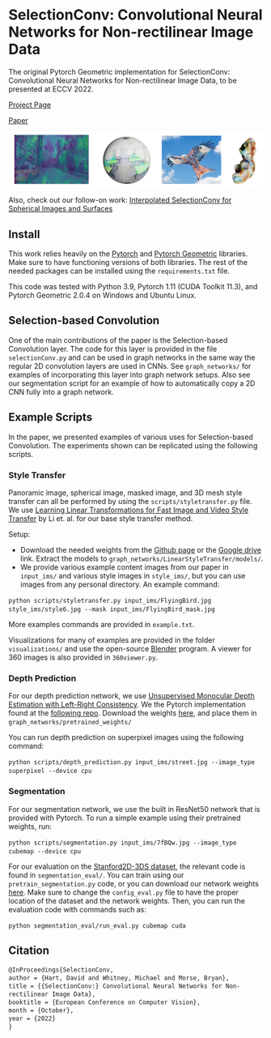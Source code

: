 # SelectionConv: Convolutional Neural Networks for Non-rectilinear Image Data
The original Pytorch Geometric implementation for SelectionConv: Convolutional Neural Networks for Non-rectilinear Image Data, to be presented at ECCV 2022.

[Project Page](https://davidmhart.github.io/SelectionConv/)

[Paper](https://arxiv.org/abs/2207.08979)

![](teaser.png)

Also, check out our follow-on work: [Interpolated SelectionConv for Spherical Images and Surfaces](https://github.com/davidmhart/interpolated-selectionconv)

## Install
This work relies heavily on the [Pytorch](https://pytorch.org/) and [Pytorch Geometric](https://www.pyg.org/) libraries. Make sure to have functioning versions of both libraries. The rest of the needed packages can be installed using the `requirements.txt` file.

This code was tested with Python 3.9, Pytorch 1.11 (CUDA Toolkit 11.3), and Pytorch Geometric 2.0.4 on Windows and Ubuntu Linux.

## Selection-based Convolution
One of the main contributions of the paper is the Selection-based Convolution layer. The code for this layer is provided in the file `selectionConv.py` and can be used in graph networks in the same way the regular 2D convolution layers are used in CNNs. See `graph_networks/` for examples of incorporating this layer into graph network setups. Also see our segmentation script for an example of how to automatically copy a 2D CNN fully into a graph network.

## Example Scripts
In the paper, we presented examples of various uses for Selection-based Convolution. The experiments shown can be replicated using the following scripts.

### Style Transfer
Panoramic image, spherical image, masked image, and 3D mesh style transfer can all be performed by using the `scripts/styletransfer.py` file. We use [Learning Linear Transformations for Fast Image and Video Style Transfer](https://openaccess.thecvf.com/content_CVPR_2019/papers/Li_Learning_Linear_Transformations_for_Fast_Image_and_Video_Style_Transfer_CVPR_2019_paper.pdf) by Li et. al. for our base style transfer method.

Setup:
- Download the needed weights from the [Github page](https://github.com/sunshineatnoon/LinearStyleTransfer) or the [Google drive](https://drive.google.com/file/d/1H9T5rfXGlGCUh04DGkpkMFbVnmscJAbs/view) link. Extract the models to `graph_networks/LinearStyleTransfer/models/`.
- We provide various example content images from our paper in `input_ims/` and various style images in `style_ims/`, but you can use images from any personal directory. An example command:

``python scripts/styletransfer.py input_ims/FlyingBird.jpg style_ims/style6.jpg --mask input_ims/FlyingBird_mask.jpg``

More examples commands are provided in `example.txt`.

Visualizations for many of examples are provided in the folder `visualizations/` and use the open-source [Blender](https://www.blender.org/) program. A viewer for 360 images is also provided in `360viewer.py`.

### Depth Prediction

For our depth prediction network, we use [Unsupervised Monocular Depth Estimation with Left-Right Consistency](https://github.com/mrharicot/monodepth). 
We the Pytorch implementation found at the [following repo](https://github.com/OniroAI/MonoDepth-PyTorch).
Download the weights [here](https://u.pcloud.link/publink/show?code=XZb5r97ZD7HDDlc237BMjoCbWJVYMm0FLKcy), and place them in `graph_networks/pretrained_weights/`

You can run depth prediction on superpixel images using the following command:

``python scripts/depth_prediction.py input_ims/street.jpg --image_type superpixel --device cpu``

### Segmentation

For our segmentation network, we use the built in ResNet50 network that is provided with Pytorch. To run a simple example using their pretrained weights, run:

``python scripts/segmentation.py input_ims/7fBQw.jpg --image_type cubemap --device cpu``

For our evaluation on the [Stanford2D-3DS dataset](http://buildingparser.stanford.edu/dataset.html), the relevant code is found in `segmentation_eval/`. You can train using our `pretrain_segmentation.py` code, or you can download our network weights [here](https://drive.google.com/file/d/1Z0gZ7GJlExWCNb83DGX-9bIott1gNXRW/view?usp=sharing).
Make sure to change the `config_eval.py` file to have the proper location of the dataset and the network weights. Then, you can run the evaluation code with commands such as:

``python segmentation_eval/run_eval.py cubemap cuda``

## Citation

```
@InProceedings{SelectionConv,
author = {Hart, David and Whitney, Michael and Morse, Bryan},
title = {{SelectionConv:} Convolutional Neural Networks for Non-rectilinear Image Data},
booktitle = {European Conference on Computer Vision},
month = {October},
year = {2022}
} 
```

